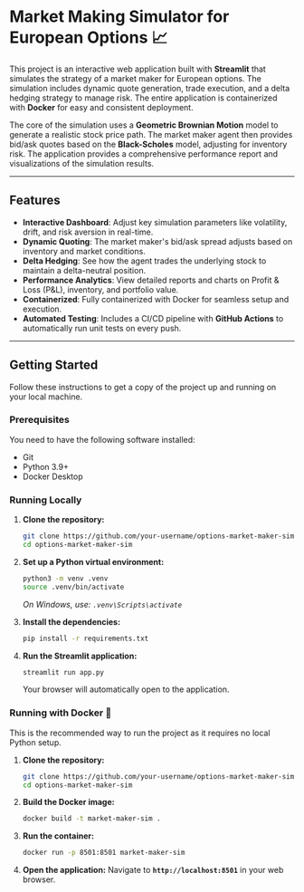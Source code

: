 
# Market Making Simulator for European Options 📈

This project is an interactive web application built with **Streamlit** that simulates the strategy of a market maker for European options. The simulation includes dynamic quote generation, trade execution, and a delta hedging strategy to manage risk. The entire application is containerized with **Docker** for easy and consistent deployment.

The core of the simulation uses a **Geometric Brownian Motion** model to generate a realistic stock price path. The market maker agent then provides bid/ask quotes based on the **Black-Scholes** model, adjusting for inventory risk. The application provides a comprehensive performance report and visualizations of the simulation results.

---

## Features

* **Interactive Dashboard**: Adjust key simulation parameters like volatility, drift, and risk aversion in real-time.
* **Dynamic Quoting**: The market maker's bid/ask spread adjusts based on inventory and market conditions.
* **Delta Hedging**: See how the agent trades the underlying stock to maintain a delta-neutral position.
* **Performance Analytics**: View detailed reports and charts on Profit & Loss (P&L), inventory, and portfolio value.
* **Containerized**: Fully containerized with Docker for seamless setup and execution.
* **Automated Testing**: Includes a CI/CD pipeline with **GitHub Actions** to automatically run unit tests on every push.

---

## Getting Started

Follow these instructions to get a copy of the project up and running on your local machine.

### Prerequisites

You need to have the following software installed:
* Git
* Python 3.9+
* Docker Desktop

### Running Locally

1.  **Clone the repository:**
    ```bash
    git clone https://github.com/your-username/options-market-maker-sim.git
    cd options-market-maker-sim
    ```

2.  **Set up a Python virtual environment:**
    ```bash
    python3 -m venv .venv
    source .venv/bin/activate
    ```
    *On Windows, use: `.venv\Scripts\activate`*

3.  **Install the dependencies:**
    ```bash
    pip install -r requirements.txt
    ```

4.  **Run the Streamlit application:**
    ```bash
    streamlit run app.py
    ```
    Your browser will automatically open to the application.

### Running with Docker 🐳

This is the recommended way to run the project as it requires no local Python setup.

1.  **Clone the repository:**
    ```bash
    git clone https://github.com/your-username/options-market-maker-sim.git
    cd options-market-maker-sim
    ```

2.  **Build the Docker image:**
    ```bash
    docker build -t market-maker-sim .
    ```

3.  **Run the container:**
    ```bash
    docker run -p 8501:8501 market-maker-sim
    ```

4.  **Open the application:**
    Navigate to **`http://localhost:8501`** in your web browser.